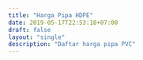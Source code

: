 ```yaml
---
title: "Harga Pipa HDPE"
date: 2019-05-17T22:53:18+07:00
draft: false
layout: "single"
description: "Daftar harga pipa PVC"
---
```


